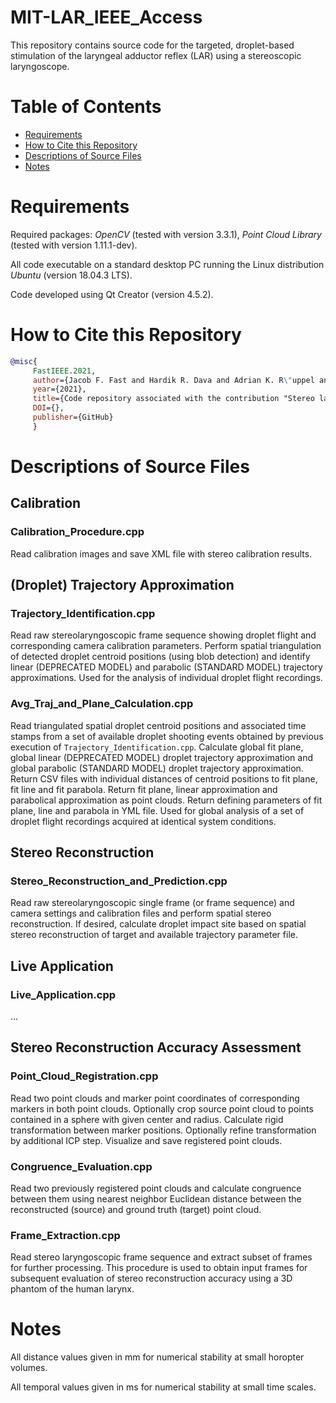# MIT-LAR_IEEE_Access
This repository contains source code for the targeted, droplet-based stimulation of the laryngeal adductor reflex (LAR) using a stereoscopic laryngoscope.

# Table of Contents
* [Requirements](#requirements)
* [How to Cite this Repository](#how-to-cite-this-repository)
* [Descriptions of Source Files](#descriptions-of-source-files)
* [Notes](#notes)

# Requirements

Required packages: *OpenCV* (tested with version 3.3.1), *Point Cloud Library* (tested with version 1.11.1-dev).

All code executable on a standard desktop PC running the Linux distribution *Ubuntu* (version 18.04.3 LTS).

Code developed using Qt Creator (version 4.5.2).

# How to Cite this Repository

```BibTeX
@misc{
     FastIEEE.2021, 
     author={Jacob F. Fast and Hardik R. Dava and Adrian K. R\"uppel and Dennis Kundrat and Maurice Krauth and Max-Heinrich Laves and Svenja Spindeldreier and L\"uder A. Kahrs and Martin Ptok}, 
     year={2021},
     title={Code repository associated with the contribution "Stereo laryngoscopic impact site prediction for targeted, droplet-based stimulation of the laryngeal adductor reflex for latency measurements"}, 
     DOI={},
     publisher={GitHub}
     }
```

# Descriptions of Source Files

## Calibration

### Calibration_Procedure.cpp

Read calibration images and save XML file with stereo calibration results.

## (Droplet) Trajectory Approximation

### Trajectory_Identification.cpp

Read raw stereolaryngoscopic frame sequence showing droplet flight and corresponding camera calibration parameters. Perform spatial triangulation of detected droplet centroid positions (using blob detection) and identify linear (DEPRECATED MODEL) and parabolic (STANDARD MODEL) trajectory approximations. Used for the analysis of individual droplet flight recordings.

### Avg_Traj_and_Plane_Calculation.cpp

Read triangulated spatial droplet centroid positions and associated time stamps from a set of available droplet shooting events obtained by previous execution of `Trajectory_Identification.cpp`. Calculate global fit plane, global linear (DEPRECATED MODEL) droplet trajectory approximation and global parabolic (STANDARD MODEL) droplet trajectory approximation. Return CSV files with individual distances of centroid positions to fit plane, fit line and fit parabola. Return fit plane, linear approximation and parabolical approximation as point clouds. Return defining parameters of fit plane, line and parabola in YML file. Used for global analysis of a set of droplet flight recordings acquired at identical system conditions.

## Stereo Reconstruction

### Stereo_Reconstruction_and_Prediction.cpp

Read raw stereolaryngoscopic single frame (or frame sequence) and camera settings and calibration files and perform spatial stereo reconstruction. If desired, calculate droplet impact site based on spatial stereo reconstruction of target and available trajectory parameter file.

## Live Application

### Live_Application.cpp

...

## Stereo Reconstruction Accuracy Assessment

### Point_Cloud_Registration.cpp

Read two point clouds and marker point coordinates of corresponding markers in both point clouds. Optionally crop source point cloud to points contained in a sphere with given center and radius. Calculate rigid transformation between marker positions. Optionally refine transformation by additional ICP step. Visualize and save registered point clouds.

### Congruence_Evaluation.cpp

Read two previously registered point clouds and calculate congruence between them using nearest neighbor Euclidean distance between the reconstructed (source) and ground truth (target) point cloud.

### Frame_Extraction.cpp

Read stereo laryngoscopic frame sequence and extract subset of frames for further processing. This procedure is used to obtain input frames for subsequent evaluation of stereo reconstruction accuracy using a 3D phantom of the human larynx.

# Notes

All distance values given in mm for numerical stability at small horopter volumes.

All temporal values given in ms for numerical stability at small time scales.
